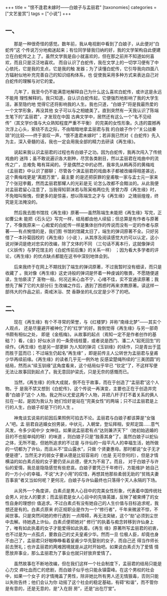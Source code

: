 +++
title = "恨不逢君未嫁时——白娘子与孟丽君"
[taxonomies]
categories = ["文艺鉴赏"]
tags = ["小说"]
+++
<!-- # 恨不逢君未嫁时——白娘子与孟丽君 -->
<!--原址：新浪博客 (2008-09-10 23:36:16) http://blog.sina.com.cn/s/blog_490c36be0100au6f.html -->

## 一、

　　那是一种很奇怪的感觉。数年前，我从电视剧中看到了白娘子，从此便对“白蛇传”这
个传说万分地痴迷起来；有位同学替我归纳的好，我的文学架构自此便建立在白蛇传之上
了。虽然文学我是自小就喜欢的，但在那之前并不知道如何喜欢，而且只是泛泛地喜欢。
而自认识了白蛇传，我在文学上的一切学习便有了中心依托，它是我的支点，它是我的触
发器；为了读懂白蛇传，它引导我向四面八方辐射似地补充完善自己的知识结构体系，也
促使我采用多种方式来表达自己对白蛇传的理解与对它的爱。

　　几年了，我至今仍不能满意地解释自己为什么这么喜欢白蛇传，或许这是永远不能用
理性解释的。我只知道，自认识白蛇传起，它便强烈地影响了我的大学生活，甚至隐约地
觉得它还将影响我的人生。我也只道，“白娘子”将是我最热爱的一个文学形象，再没其他
女子可以与之相媲美了。直到突然有一天我认识了陈端生笔下的“孟丽君”，才发现在中国
古典文学中，居然还有这么一个“名不见经传”（其文学价值与大众熟知程度严重不平衡）
的完美的女性形象。久违的震撼再次浮上心头，萦绕不去之际，不由暗暗地拿孟丽君与我
的白娘子作个“关公战秦琼”的比较——终于哀叹一声，“恨不逢君未嫁时”；若非我已然对《
白蛇传》先入为主，深入骨髓的话，我也一定会用我全部的精力去研读《再生缘》。
<!-- more -->

　　说起来我认识孟丽君的过程也有白娘子之功。因为白蛇传，我再次闯入了传统戏曲的
迷阵；虽不敢说遍识各大剧种，尽赏各类剧目，然以孟丽君在戏曲中的流传之广，总难免
略有耳闻的。于是偶然之中的必然，我率先从韩再芬的黄梅戏《孟丽君》中认识了郦聊；
尽管各个演孟丽君的戏曲本子都被改编得相差甚远，这个黄梅戏更是“离题万里”，最主要
的是还把获罪的皇甫敬一家与孟士元一家来了个张冠李戴，然而孟丽君那耀人的光彩是无
论怎么改都不会黯淡的。从此我便对孟丽君留心注意了，当我得知郭沫若与陈寅格两位先
贤曾力荐《再生缘》时，不免暗叫惭愧，但更多的是惊喜，想以陈端生之才与《再生缘》
之瑰丽煌煌，终究是无法掩没的。

　　然后我去图书馆找《再生缘》原著——虽然陈端生未能把《再生缘》写完，正如曹公未
能把《石头记》写完一样，结局都由他人续貂；但总算是有作者与原著了，不像我原来一
心痴爱的白蛇传一样是集体创作的传说而没有一定的作者与原著——有点惋惜的是，我们图
书馆的馆藏太旧了，端生的弹词原著不全。只好另借了一本孙菊园校的《再生缘》（小说
），从其序及阅读感觉大约可以认定，这小说对弹词是绝对忠实的改编，除了文体的不同
（三句话不离本行，这就像弹词《义妖传》与梦花馆主的《白蛇传前后集》的关系一样）
；因为看大多学者的评论，《再生缘》的优点缺点都能在这书中深刻地体会到。

　　后来我终于在网上不期找到了端生的弹词原著，不过我暂时没有细读，而只是收藏了
。我对像《再生缘》这史诗般的弹词是怀着一种虔诚的敬畏，不愿随便遽读，生怕亵渎了
圣物一般。何况近来心血不宁，心绪不佳，实不宜通读原著；我想先了解了它的大部分衍
生改编之作后，遇到了困惑时再来求教原著。读这样一部伟大的作品之前，斋戒沐浴、焚
香静坐的礼仪定是少不了的吧。

## 二、

　　现在《再生缘》有个不寻常的荣誉，与《红楼梦》并称“南缘北梦”——其实个人观点，
还是尽量避开被神化了的“红学”的好。我倒觉得《再生缘》与另一部奇书颇有相似之处，
即是《金瓶梅》。从故事的起点（焉知一定不是作者创作的基础？）看，《金》好似水浒
的一条旁线枝蔓，或者说是西门、潘二人“起死回生”的续作。《再生缘》也是另一部更鲜
为人知的弹词《玉钏缘》的续作，只是青出于蓝而胜于蓝而已；不过端生仍起名“再生缘”
，即是前传主人公转世为孟丽君与皇甫少华再续前缘。《再生缘》的读者几乎无一例外地
反感梁楚绳所续的“三美团圆”的结局，然而从“续玉钏缘”这角度看来，这个结局似乎早已
“钦定”了，不这样写便无法让故事回到起点了。我无意回护梁氏，只是无奈的感慨而已。

　　当然，《再生缘》的伟大成就，倒不在于故事，而在于创造了“孟丽君”这个人物。于
是我不禁又想到《白蛇传》，这个传说一再演变，主要也正在于创造并完善“白娘子”这个
人物。我之所以尤爱这两个人物，并把八杆子打不着关系的俩人拉在一起，是因为我认为
她们恰好是站在“完美女性”的两端；只不过孟丽君是上行的人生，白娘子却是下行的人生
。

　　神鬼谈玄说易的前因后果照例可掐去不论。孟丽君与白娘子都该算是“女强人”吧。孟
丽君自逃婚女扮男装，中状元，入朝堂，登坛拜相，安邦定国……意气风发，令多少闺中少
女神往。如果说孟丽君有点“达则兼济天下”（她初始逃婚的目的不也挺单纯的呀）的味道
，则白娘子只是“独善其身”了。虽然白娘子以蛇仙之体，无所不能，但她所追求的不过是
与许仙的一段平凡人的幸福生活，她所做的一切都为了许仙，而且从不“显山露水”，只做
个贤妻惠母。那时都说“女子无才便是德”，当然无才的弱女子要从德是比较容易的（也是
无可奈何的），但是才情横溢的如白素贞般的女子要仍坚从此德，便大为不易了。而且，
对于白娘子与许仙的爱情，我总是隐隐感觉有些悲哀。白娘子要凭己千年修行，方能维护
她自己的一方小小的幸福，不说“大才小用”的叹惜，再想其他那些柔弱无助的“贫贱夫妻
百事哀”者又当如何呢？更何况，白娘子与许仙最终也只落得个天人永隔的下场。

　　从另外一个角度讲，白素贞是男人心目中的完美女性形象，代表着中国传统社会男人
对女人的要求；而孟丽君是女人心目中的先锋英雄，反映了被束缚了的女性自身的理想价
值追求。不过白素贞有没有她自己的人生价值与目标追求呢，我想还是有的。白素贞原来
的正规职业是作为一个“修行者”，千年来微波不惊，不闻世事。只是突然间她的修行遇到
一点障碍，再无法突破，这个“劫”必须到尘世中去解。待她遇上许仙，白素贞便把她对“
修行”的执着与痴念转移到许仙身上了，唯有如此执着的女子才能爱得如此执着。《再生
缘》原著所写孟丽君的初衷，也不过是为一点孤贞，要救自己的丈夫皇甫少华。然而一旦
位极人臣，却竟也身不由己了，孟丽君只好眼睁睁看着皇甫少华先娶别的女子，而自己还
得当作师长前去贺礼；也许孟丽君的两难困境就是从这时开始吧。如果说白素贞为了爱情
情愿放弃事业，那么孟丽君为了事业也就只好放弃爱情了。

　　虽然故事在不断地改编，但在我们这样一个社会制度下，孟丽君的结局只能是心力交
瘁吐血而亡的悲剧，而白娘子似乎也只能永镇雷峰。在这个男权的社会中，如果一个女子
的才情掩盖了男性，除非她比所有男人还无情狠毒，否则只能以失败告终；他们会认为你
动摇了这个社会的稳定基础，有碍“和谐”，而不管你是有意的，还是无意的，是“入在厨
房”，还是“出在厅堂”。

